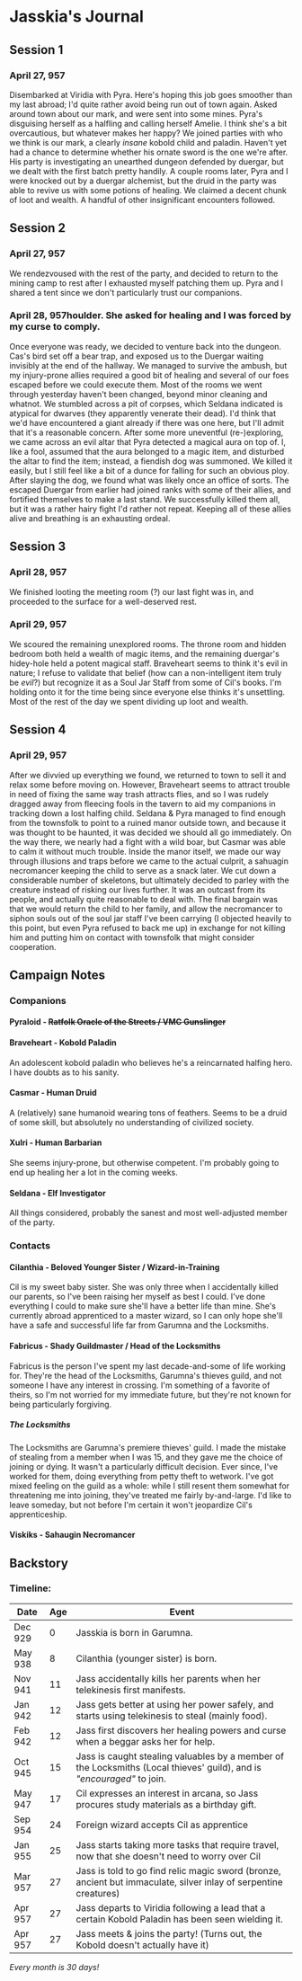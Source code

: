 # Jasskia's Journal
## Session 1
### April 27, 957 
Disembarked at Viridia with Pyra. Here's hoping this job goes smoother than my 
last abroad; I'd quite rather avoid being run out of town again. Asked around 
town about our mark, and were sent into some mines. Pyra's disguising herself as 
a halfling and calling herself Amelie. I think she's a bit overcautious, but 
whatever makes her happy?
We joined parties with who we think is our mark, a clearly *insane* 
kobold child and paladin. Haven't yet had a chance to determine whether his 
ornate sword is the one we're after. His party is investigating an unearthed 
dungeon defended by duergar, but we dealt with the first batch pretty handily. 
A couple rooms later, Pyra and I were knocked out by a duergar alchemist, but 
the druid in the party was able to revive us with some potions of healing. We 
claimed a decent chunk of loot and wealth. A handful of other insignificant 
encounters followed. 
## Session 2
### April 27, 957 
We rendezvoused with the rest of the party, and decided to return to the mining 
camp to rest after I exhausted myself patching them up. Pyra and I shared a
tent since we don't particularly trust our companions. 
### April 28, 957houlder. She asked for healing and I was forced by my curse to comply. 
Once everyone was ready, we decided to venture back into the dungeon. Cas's 
bird set off a bear trap, and exposed us to the Duergar waiting invisibly at the
end of the hallway. We managed to survive the ambush, but my injury-prone allies 
required a good bit of healing and several of our foes escaped before we could
execute them. 
Most of the rooms we went through yesterday haven't been changed, beyond minor 
cleaning and whatnot. We stumbled across a pit of corpses, which Seldana 
indicated is atypical for dwarves (they apparently venerate their dead). I'd 
think that we'd have encountered a giant already if there was one here, but I'll
admit that it's a reasonable concern. 
After some more uneventful (re-)exploring, we came across an evil altar that 
Pyra detected a magical aura on top of. I, like a fool, assumed that the aura 
belonged to a magic item, and disturbed the altar to find the item; instead, a 
fiendish dog was summoned. We killed it easily, but I still feel like a bit of a
dunce for falling for such an obvious ploy. 
After slaying the dog, we found what was likely once an office of sorts. The 
escaped Duergar from earlier had joined ranks with some of their allies, and 
fortified themselves to make a last stand. We successfully killed them all, but 
it was a rather hairy fight I'd rather not repeat. Keeping all of these allies 
alive and breathing is an exhausting ordeal. 
## Session 3
### April 28, 957
We finished looting the meeting room (?) our last fight was in, and proceeded to
the surface for a well-deserved rest.
### April 29, 957
We scoured the remaining unexplored rooms. The throne room and hidden bedroom 
both held a wealth of magic items, and the remaining duergar's hidey-hole held
a potent magical staff. Braveheart seems to think it's evil in nature; I refuse
to validate that belief (how can a non-intelligent item truly be *evil*?) but
recognize it as a Soul Jar Staff from some of Cil's books. I'm holding onto it
for the time being since everyone else thinks it's unsettling. Most of the rest
of the day we spent dividing up loot and wealth. 
## Session 4
### April 29, 957
After we divvied up everything we found, we returned to town to sell it and 
relax some before moving on. However, Braveheart seems to attract trouble in 
need of fixing the same way trash attracts flies, and so I was rudely dragged 
away from fleecing fools in the tavern to aid my companions in tracking down a 
lost halfing child. Seldana & Pyra managed to find enough from the townsfolk to
point to a ruined manor outside town, and because it was thought to be haunted, 
it was decided we should all go immediately. On the way there, we nearly had a 
fight with a wild boar, but Casmar was able to calm it without much trouble. 
Inside the manor itself, we made our way through illusions and traps before we
came to the actual culprit, a sahuagin necromancer keeping the child to serve as
a snack later. We cut down a considerable number of skeletons, but ultimately 
decided to parley with the creature instead of risking our lives further. It was
an outcast from its people, and actually quite reasonable to deal with. The 
final bargain was that we would return the child to her family, and allow the 
necromancer to siphon souls out of the soul jar staff I've been carrying (I 
objected heavily to this point, but even Pyra refused to back me up) in exchange 
for not killing him and putting him on contact with townsfolk that might 
consider cooperation. 

## Campaign Notes
### Companions
#### Pyraloid - ~~Ratfolk Oracle of the Streets / VMC Gunslinger~~
<!-- Pyra is a business partner of mine. While I'd be hesitant to call her close, 
we've worked together enough that it was prudent to teach her my native language. 
Typically, she gathers the information that I use for my assignments. Currently,
she's going by the alias of Amelie and disguising herself as a halfling.  -->
#### Braveheart - Kobold Paladin
An adolescent kobold paladin who believes he's a reincarnated halfing hero. I 
have doubts as to his sanity. 
#### Casmar - Human Druid
A (relatively) sane humanoid wearing tons of feathers. Seems to be a druid of 
some skill, but absolutely no understanding of civilized society. 
#### Xulri - Human Barbarian
She seems injury-prone, but otherwise competent. I'm probably going to end up 
healing her a lot in the coming weeks. 
#### Seldana - Elf Investigator
All things considered, probably the sanest and most well-adjusted member of the 
party. 
### Contacts
#### Cilanthia - Beloved Younger Sister / Wizard-in-Training
Cil is my sweet baby sister. She was only three when I accidentally killed our 
parents, so I've been raising her myself as best I could. I've done everything I
could to make sure she'll have a better life than mine. She's currently abroad 
apprenticed to a master wizard, so I can only hope she'll have a safe and 
successful life far from Garumna and the Locksmiths.	
#### Fabricus - Shady Guildmaster / Head of the Locksmiths
Fabricus is the person I've spent my last decade-and-some of life working for. 
They're the head of the Locksmiths, Garumna's thieves guild, and not someone I 
have any interest in crossing. I'm something of a favorite of theirs, so I'm not
worried for my immediate future, but they're not known for being particularly 
forgiving. 
##### The Locksmiths
The Locksmiths are Garumna's premiere thieves' guild. I made the mistake of 
stealing from a member when I was 15, and they gave me the choice of joining or 
dying. It wasn't a particularly difficult decision. Ever since, I've worked for 
them, doing everything from petty theft to wetwork. I've got mixed feeling on 
the guild as a whole: while I still resent them somewhat for threatening me into
joining, they've treated me fairly by-and-large.	I'd like to leave someday, but
not before I'm certain it won't jeopardize Cil's apprenticeship.	
#### Viskiks - Sahaugin Necromancer

## Backstory
### Timeline:
| Date		| Age	| Event	|
|-----------|-----|--------|
| Dec 929	|	0	| Jasskia is born in Garumna.
| May 938	|	8	| Cilanthia (younger sister) is born. 
| Nov 941	|	11	| Jass accidentally kills her parents when her telekinesis first manifests.
| Jan 942	|	12	| Jass gets better at using her power safely, and starts using telekinesis to steal (mainly food).
| Feb 942	|	12	| Jass first discovers her healing powers and curse when a beggar asks her for help. 
| Oct 945	|	15	| Jass is caught stealing valuables by a member of the Locksmiths (Local thieves' guild), and is *"encouraged"* to join. 
| May 947	|	17	| Cil expresses an interest in arcana, so Jass procures study materials as a birthday gift.
| Sep 954	|	24	| Foreign wizard accepts Cil as apprentice
| Jan 955	|	25	| Jass starts taking more tasks that require travel, now that she doesn't need to worry over Cil
| Mar 957	|	27	| Jass is told to go find relic magic sword (bronze, ancient but immaculate, silver inlay of serpentine creatures)
| Apr 957	|	27	| Jass departs to Viridia following a lead that a certain Kobold Paladin has been seen wielding it. 
| Apr 957	|	27	| Jass meets & joins the party! (Turns out, the Kobold doesn't actually have it)

*Every month is 30 days!*